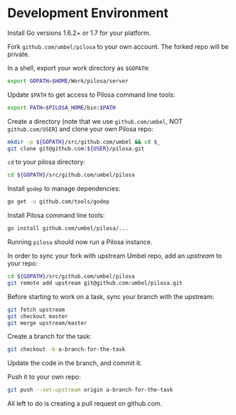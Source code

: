 
Development Environment
=======================

Install Go versions 1.6.2+ or 1.7 for your platform.

Fork `github.com/umbel/pilosa` to your own account. The forked repo will be private.

In a shell, export your work directory as `$GOPATH`:

```sh
export GOPATH=$HOME/Work/pilosa/server
```

Update `$PATH` to get access to Pilosa command line tools:

```sh
export PATH=$PILOSA_HOME/bin:$PATH
```

Create a directory (note that we use `github.com/umbel`, NOT `github.com/USER`) and clone your own Pilosa repo:

```sh
mkdir -p ${GOPATH}/src/github.com/umbel && cd $_
git clone git@github.com:${USER}/pilosa.git
```

`cd` to your pilosa directory:

```sh
cd ${GOPATH}/src/github.com/umbel/pilosa
```

Install `godep` to manage dependencies:

```sh
go get -u github.com/tools/godep
```

Install Pilosa command line tools:

```sh
go install github.com/umbel/pilosa/...
```

Running `pilosa` should now run a Pilosa instance.

In order to sync your fork with upstream Umbel repo, add an *upstream* to your repo:

```sh
cd ${GOPATH}/src/github.com/umbel/pilosa
git remote add upstream git@github.com:umbel/pilosa.git
```

Before starting to work on a task, sync your branch with the upstream:

```sh
git fetch upstream
git checkout master
git merge upstream/master
```

Create a branch for the task:

```sh
git checkout -b a-branch-for-the-task
```

Update the code in the branch, and commit it.

Push it to your own repo:

```sh
git push --set-upstream origin a-branch-for-the-task
```

All left to do is creating a pull request on github.com.
